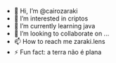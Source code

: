 - 👋 Hi, I’m @cairozaraki
- 👀 I’m interested in criptos  
- 🌱 I’m currently learning java
- 💞️ I’m looking to collaborate on ...
- 📫 How to reach me zaraki.lens
- ⚡ Fun fact: a terra não é plana

<!---
cairozaraki/cairozaraki is a ✨ special ✨ repository because its `README.md` (this file) appears on your GitHub profile.
You can click the Preview link to take a look at your changes.
--->
